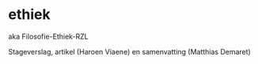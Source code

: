 # ethiek

aka Filosofie-Ethiek-RZL

Stageverslag, artikel (Haroen Viaene) en samenvatting (Matthias Demaret)
